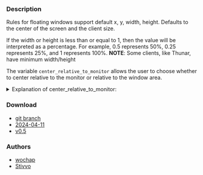 ### Description
Rules for floating windows support default x, y, width, height. Defaults to the center of the screen and the client size.

If the width or height is less than or equal to 1, then the value will be interpreted as a percentage. For example, 0.5 represents 50%, 0.25 represents 25%, and 1 represents 100%. **NOTE**: Some clients, like Thunar, have minimum width/height

The variable `center_relative_to_monitor` allows the user to choose whether to center relative to the monitor or relative to the window area.

<details>
<summary>Explanation of center_relative_to_monitor:</summary>
<pre>
The "Monitor area" refers to the space enclosed by the green rectangle, while the "Window area" refers to the space enclosed by the red rectangle.
<img src="https://i.imgur.com/xhejzPh.png"/>
</pre>
</details>

### Download
- [git branch](https://codeberg.org/wochap/dwl/src/branch/v0.5/customfloat)
- [2024-04-11](https://codeberg.org/dwl/dwl-patches/raw/commit/98cba933c9f4099202e54f39acbf17e05bde828a/customfloat/customfloat.patch)
- [v0.5](https://codeberg.org/dwl/dwl-patches/raw/commit/bf098459219e7a473d8edb4c0435aeb6a4b82e38/customfloat/customfloat.patch)

### Authors
- [wochap](https://codeberg.org/wochap)
- [Stivvo](https://github.com/Stivvo)
